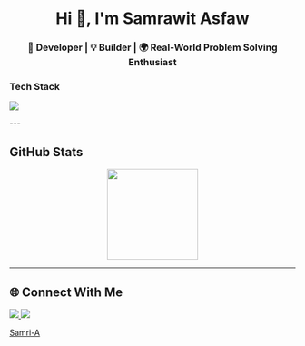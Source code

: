 <h1 align="center">Hi 👋, I'm Samrawit Asfaw</h1>
<h3 align="center">🚀 Developer | 💡 Builder | 🌍 Real-World Problem Solving Enthusiast</h3>

### Tech Stack
<p align="left">
  <img src="https://skillicons.dev/icons?i=python,js,react, django, vue ,nodejs,fastapi,postgres,git,&perline=6" />
</p>
---


## GitHub Stats
<p align="center">
  <img src="https://github-readme-stats.vercel.app/api?username=Samri-A&show_icons=true&theme=default&hide_border=true" height="160" />
</p>

---

## 🌐 Connect With Me
<p>
  <a href="https://linkedin.com/in//samrawit-asfaw" target="_blank">
    <img src="https://img.shields.io/badge/LinkedIn-%230077B5.svg?&logo=linkedin&logoColor=white" />
  </a>
  <a href="mailto:Samrawitasfaw8@gmail.com">
    <img src="https://img.shields.io/badge/Gmail-D14836.svg?&logo=gmail&logoColor=white" />
  </a>
</p>

 [Samri-A](https://github.com/Samri-A)
